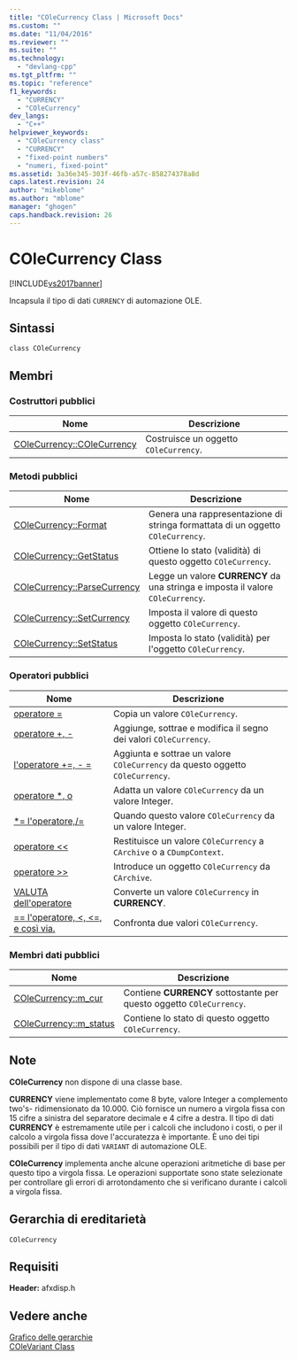 ```yaml
---
title: "COleCurrency Class | Microsoft Docs"
ms.custom: ""
ms.date: "11/04/2016"
ms.reviewer: ""
ms.suite: ""
ms.technology: 
  - "devlang-cpp"
ms.tgt_pltfrm: ""
ms.topic: "reference"
f1_keywords: 
  - "CURRENCY"
  - "COleCurrency"
dev_langs: 
  - "C++"
helpviewer_keywords: 
  - "COleCurrency class"
  - "CURRENCY"
  - "fixed-point numbers"
  - "numeri, fixed-point"
ms.assetid: 3a36e345-303f-46fb-a57c-858274378a8d
caps.latest.revision: 24
author: "mikeblome"
ms.author: "mblome"
manager: "ghogen"
caps.handback.revision: 26
---
```

# COleCurrency Class
[!INCLUDE[vs2017banner](../../assembler/inline/includes/vs2017banner.md)]

Incapsula il tipo di dati `CURRENCY` di automazione OLE.  
  
## Sintassi  
  
```  
class COleCurrency  
```  
  
## Membri  
  
### Costruttori pubblici  
  
|Nome|Descrizione|  
|----------|-----------------|  
|[COleCurrency::COleCurrency](../Topic/COleCurrency::COleCurrency.md)|Costruisce un oggetto `COleCurrency`.|  
  
### Metodi pubblici  
  
|Nome|Descrizione|  
|----------|-----------------|  
|[COleCurrency::Format](../Topic/COleCurrency::Format.md)|Genera una rappresentazione di stringa formattata di un oggetto `COleCurrency`.|  
|[COleCurrency::GetStatus](../Topic/COleCurrency::GetStatus.md)|Ottiene lo stato \(validità\) di questo oggetto `COleCurrency`.|  
|[COleCurrency::ParseCurrency](../Topic/COleCurrency::ParseCurrency.md)|Legge un valore **CURRENCY** da una stringa e imposta il valore `COleCurrency`.|  
|[COleCurrency::SetCurrency](../Topic/COleCurrency::SetCurrency.md)|Imposta il valore di questo oggetto `COleCurrency`.|  
|[COleCurrency::SetStatus](../Topic/COleCurrency::SetStatus.md)|Imposta lo stato \(validità\) per l'oggetto `COleCurrency`.|  
  
### Operatori pubblici  
  
|Nome|Descrizione|  
|----------|-----------------|  
|[operatore \=](../Topic/COleCurrency::operator%20=.md)|Copia un valore `COleCurrency`.|  
|[operatore \+, \-](../Topic/COleCurrency::operator%20+,%20-.md)|Aggiunge, sottrae e modifica il segno dei valori `COleCurrency`.|  
|[l'operatore \+\=, \- \=](../Topic/COleCurrency::operator%20+=,%20-=.md)|Aggiunta e sottrae un valore `COleCurrency` da questo oggetto `COleCurrency`.|  
|[operatore \*, o](../Topic/COleCurrency::operator%20*,%20-.md)|Adatta un valore `COleCurrency` da un valore Integer.|  
|[\*\= l'operatore,\/\=](../Topic/COleCurrency::operator%20*=,%20-=.md)|Quando questo valore `COleCurrency` da un valore Integer.|  
|[operatore \<\<](../Topic/COleCurrency::operator%20%3C%3C,%20%3E%3E.md)|Restituisce un valore `COleCurrency` a `CArchive` o a `CDumpContext`.|  
|[operatore \>\>](../Topic/COleCurrency::operator%20%3C%3C,%20%3E%3E.md)|Introduce un oggetto `COleCurrency` da `CArchive`.|  
|[VALUTA dell'operatore](../Topic/COleCurrency::operator%20CURRENCY.md)|Converte un valore `COleCurrency` in **CURRENCY**.|  
|[\=\= l'operatore, \<, \<\=, e così via.](../Topic/COleCurrency%20Relational%20Operators.md)|Confronta due valori `COleCurrency`.|  
  
### Membri dati pubblici  
  
|Nome|Descrizione|  
|----------|-----------------|  
|[COleCurrency::m\_cur](../Topic/COleCurrency::m_cur.md)|Contiene **CURRENCY** sottostante per questo oggetto `COleCurrency`.|  
|[COleCurrency::m\_status](../Topic/COleCurrency::m_status.md)|Contiene lo stato di questo oggetto `COleCurrency`.|  
  
## Note  
 **COleCurrency** non dispone di una classe base.  
  
 **CURRENCY** viene implementato come 8 byte, valore Integer a complemento two's\- ridimensionato da 10.000.  Ciò fornisce un numero a virgola fissa con 15 cifre a sinistra del separatore decimale e 4 cifre a destra.  Il tipo di dati **CURRENCY** è estremamente utile per i calcoli che includono i costi, o per il calcolo a virgola fissa dove l'accuratezza è importante.  È uno dei tipi possibili per il tipo di dati `VARIANT` di automazione OLE.  
  
 **COleCurrency** implementa anche alcune operazioni aritmetiche di base per questo tipo a virgola fissa.  Le operazioni supportate sono state selezionate per controllare gli errori di arrotondamento che si verificano durante i calcoli a virgola fissa.  
  
## Gerarchia di ereditarietà  
 `COleCurrency`  
  
## Requisiti  
 **Header:** afxdisp.h  
  
## Vedere anche  
 [Grafico delle gerarchie](../../mfc/hierarchy-chart.md)   
 [COleVariant Class](../../mfc/reference/colevariant-class.md)